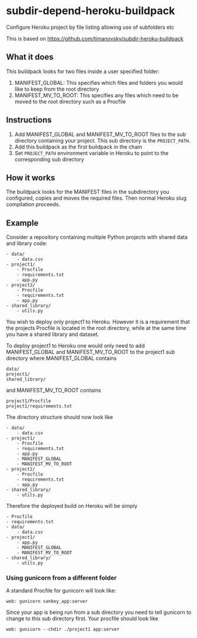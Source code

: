 # subdir-depend-heroku-buildpack
Configure Heroku project by file listing allowing use of subfolders etc

This is based on https://github.com/timanovsky/subdir-heroku-buildpack

## What it does

This buildpack looks for two files inside a user specified folder:
1. MANIFEST_GLOBAL: This specifies which files and folders you would like to keep from the root directory
2. MANIFEST_MV_TO_ROOT: This specifies any files which need to be moved to the root directory such as a Procfile

## Instructions

1. Add MANIFEST_GLOBAL and MANIFEST_MV_TO_ROOT files to the sub directory containing your project. This sub directory is the `PROJECT_PATH`.
2. Add this buildpack as the first buildpack in the chain
3. Set `PROJECT_PATH` environment variable in Heroku to point to the corresponding sub directory

## How it works

The buildpack looks for the MANIFEST files in the subdirectory you configured, copies and moves the required files. Then normal Heroku slug compilation proceeds.

## Example

Consider a repository containing multiple Python projects with shared data and library code:

    - data/
        - data.csv
    - project1/
        - Procfile
        - requirements.txt
        - app.py
    - project2/
        - Procfile
        - requirements.txt
        - app.py
    - shared_library/
        - utils.py

You wish to deploy only project1 to Heroku. However it is a requirement that the projects Procfile is located in the root directory, while at the same time you have a shared library and dataset.

To deploy project1 to Heroku one would only need to add MANIFEST_GLOBAL and MANIFEST_MV_TO_ROOT to the project1 sub directory where MANIFEST_GLOBAL contains

	data/
	project1/
	shared_library/

and MANIFEST_MV_TO_ROOT contains

	project1/Procfile
	project1/requirements.txt

The directory structure should now look like

    - data/
        - data.csv
    - project1/
        - Procfile
        - requirements.txt
        - app.py
        - MANIFEST_GLOBAL
        - MANIFEST_MV_TO_ROOT
    - project2/
        - Procfile
        - requirements.txt
        - app.py
    - shared_library/
        - utils.py

Therefore the deployed build on Heroku will be simply

	- Procfile
	- requirements.txt
	- data/
	    - data.csv
	- project1/
	    - app.py
	    - MANIFEST_GLOBAL
	    - MANIFEST_MV_TO_ROOT
	- shared_library/
	    - utils.py

### Using gunicorn from a different folder

A standard Procfile for gunicorn will look like:

	web: gunicorn sankey_app:server

Since your app is being run from a sub directory you need to tell gunicorn to change to this sub directory first. Your procfile should look like

	web: gunicorn --chdir ./project1 app:server

